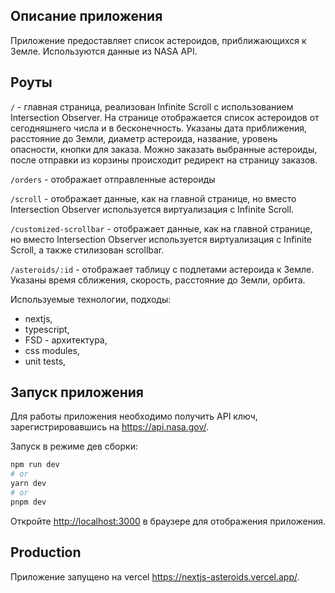 ## Описание приложения

Приложение предоставляет список астероидов, приближающихся к Земле.
Используются данные из NASA API.

## Роуты

`/` - главная страница, реализован Infinite Scroll с использованием Intersection Observer.
На странице отображается список астероидов от сегодняшнего числа и в бесконечность.
Указаны дата приближения, расстояние до Земли, диаметр астероида, название, уровень опасности, кнопки для заказа.
Можно заказать выбранные астероиды, после отправки из корзины происходит редирект на страницу заказов.

`/orders` - отображает отправленные астероиды

`/scroll` - отображает данные, как на главной странице, но вместо Intersection Observer используется виртуализация с Infinite Scroll.

`/customized-scrollbar` - отображает данные, как на главной странице, но вместо Intersection Observer используется виртуализация с Infinite Scroll, а также стилизован scrollbar.

`/asteroids/:id` - отображает таблицу с подлетами астероида к Земле.
Указаны время сближения, скорость, расстояние до Земли, орбита.

Используемые технологии, подходы:
- nextjs,
- typescript,
- FSD - архитектура,
- css modules,
- unit tests,

## Запуск приложения

Для работы приложения необходимо получить API ключ, зарегистрировавшись на https://api.nasa.gov/.

Запуск в режиме дев сборки:

```bash
npm run dev
# or
yarn dev
# or
pnpm dev
```

Откройте [http://localhost:3000](http://localhost:3000) в браузере для отображения приложения.

## Production

Приложение запущено на vercel https://nextjs-asteroids.vercel.app/.
